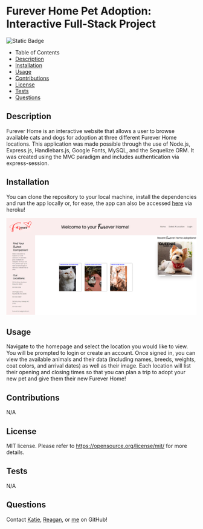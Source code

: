 # Furever Home Pet Adoption: Interactive Full-Stack Project
![Static Badge](https://img.shields.io/badge/license-MIT-pink)

- Table of Contents
- [Description](#Description)
- [Installation](#Installation)
- [Usage](#Usage)
- [Contributions](#Contributions)
- [License](#License)
- [Tests](#Tests)
- [Questions](#Questions)

## Description
Furever Home is an interactive website that allows a user to browse available cats and dogs for adoption at three different Furever Home locations. This application was made possible through the use of Node.js, Express.js, Handlebars.js, Google Fonts, MySQL, and the Sequelize ORM. It was created using the MVC paradigm and includes authentication via express-session. 

## Installation
You can clone the repository to your local machine, install the dependencies and run the app locally or, for ease, the app can also be accessed [here](https://fathomless-shore-00999-99874d90faa8.herokuapp.com/) via heroku!

![screengrab](/public/images/screengrab.png)

## Usage
Navigate to the homepage and select the location you would like to view. You will be prompted to login or create an account. Once signed in, you can view the available animals and their data (including names, breeds, weights, coat colors, and arrival dates) as well as their image. Each location will list their opening and closing times so that you can plan a trip to adopt your new pet and give them their new Furever Home!

## Contributions
N/A

## License
MIT license.
Please refer to https://opensource.org/license/mit/ for more details.

## Tests
N/A

## Questions
Contact [Katie](https://github.com/C-Bolick), [Reagan](https://github.com/Reyyahs), or [me](https://github.com/mahlheim) on GitHub! 

